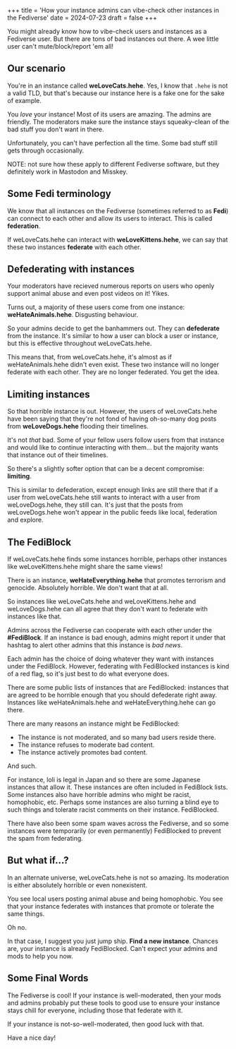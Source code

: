 +++
title = 'How your instance admins can vibe-check other instances in the Fediverse'
date = 2024-07-23
draft = false
+++

You might already know how to vibe-check users and instances as a Fediverse user. But there are tons of bad instances out there. A wee little user can't mute/block/report 'em all!

## Our scenario

You're in an instance called **weLoveCats.hehe**. Yes, I know that `.hehe` is not a valid TLD, but that's because our instance here is a fake one for the sake of example.

You *love* your instance! Most of its users are amazing. The admins are friendly. The moderators make sure the instance stays squeaky-clean of the bad stuff you don't want in there.

Unfortunately, you can't have perfection all the time. Some bad stuff still gets through occasionally.

NOTE: not sure how these apply to different Fediverse software, but they definitely work in Mastodon and Misskey.

## Some Fedi terminology

We know that all instances on the Fediverse (sometimes referred to as **Fedi**) can connect to each other and allow its users to interact. This is called **federation**.

If weLoveCats.hehe can interact with **weLoveKittens.hehe**, we can say that these two instances **federate** with each other.

## Defederating with instances

Your moderators have recieved numerous reports on users who openly support animal abuse and even post videos on it! Yikes.

Turns out, a majority of these users come from one instance: **weHateAnimals.hehe**. Disgusting behaviour.

So your admins decide to get the banhammers out. They can **defederate** from the instance. It's similar to how a user can block a user or instance, but this is effective throughout weLoveCats.hehe.

This means that, from weLoveCats.hehe, it's almost as if weHateAnimals.hehe didn't even exist. These two instance will no longer federate with each other. They are no longer federated. You get the idea.

## Limiting instances

So that horrible instance is out. However, the users of weLoveCats.hehe have been saying that they're not fond of having oh-so-many dog posts from **weLoveDogs.hehe** flooding their timelines.

It's not *that* bad. Some of your fellow users follow users from that instance and would like to continue interacting with them... but the majority wants that instance out of their timelines.

So there's a slightly softer option that can be a decent compromise: **limiting**. 

This is similar to defederation, except enough links are still there that if a user from weLoveCats.hehe still wants to interact with a user from weLoveDogs.hehe, they still can. It's just that the posts from weLoveDogs.hehe won't appear in the public feeds like local, federation and explore.

## The FediBlock

If weLoveCats.hehe finds some instances horrible, perhaps other instances like weLoveKittens.hehe might share the same views!

There is an instance, **weHateEverything.hehe** that promotes terrorism and genocide. Absolutely horrible. We don't want that at all.

So instances like weLoveCats.hehe and weLoveKittens.hehe and weLoveDogs.hehe can all agree that they don't want to federate with instances like that.

Admins across the Fediverse can cooperate with each other under the **\#FediBlock**. If an instance is bad enough, admins might report it under that hashtag to alert other admins that this instance is *bad news*.

Each admin has the choice of doing whatever they want with instances under the FediBlock. However, federating with FediBlocked instances is kind of a red flag, so it's just best to do what everyone does.

There are some public lists of instances that are FediBlocked: instances that are agreed to be horrible enough that you should defederate right away. Instances like weHateAnimals.hehe and weHateEverything.hehe can go there.

There are many reasons an instance might be FediBlocked:
- The instance is not moderated, and so many bad users reside there.
- The instance refuses to moderate bad content.
- The instance actively promotes bad content.

And such. 

For instance, loli is legal in Japan and so there are some Japanese instances that allow it. These instances are often included in FediBlock lists. Some instances also have horrible admins who might be racist, homophobic, etc. Perhaps some instances are also turning a blind eye to such things and tolerate racist comments on their instance. FediBlocked.

There have also been some spam waves across the Fediverse, and so some instances were temporarily (or even permanently) FediBlocked to prevent the spam from federating. 

## But what if...?

In an alternate universe, weLoveCats.hehe is not so amazing. Its moderation is either absolutely horrible or even nonexistent.

You see local users posting animal abuse and being homophobic. You see that your instance federates with instances that promote or tolerate the same things.

Oh no.

In that case, I suggest you just jump ship. **Find a new instance**. Chances are, your instance is already FediBlocked. Can't expect your admins and mods to help you now.

## Some Final Words

The Fediverse is cool! If your instance is well-moderated, then your mods and admins probably put these tools to good use to ensure your instance stays chill for everyone, including those that federate with it.

If your instance is not-so-well-moderated, then good luck with that.

Have a nice day!